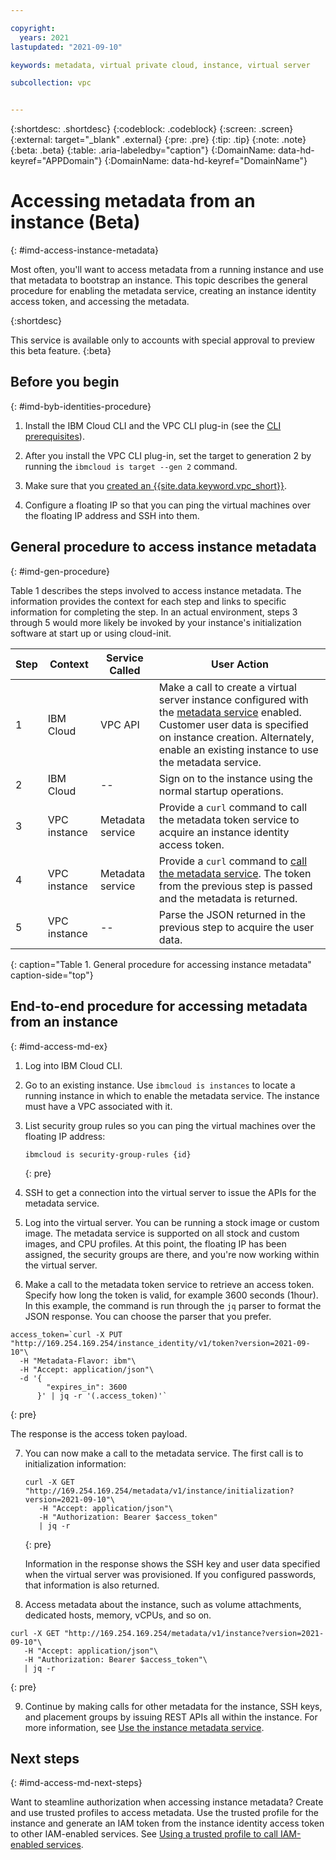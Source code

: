 ```yaml
---

copyright:
  years: 2021
lastupdated: "2021-09-10"

keywords: metadata, virtual private cloud, instance, virtual server

subcollection: vpc


---
```


{:shortdesc: .shortdesc}
{:codeblock: .codeblock}
{:screen: .screen}
{:external: target="_blank" .external}
{:pre: .pre}
{:tip: .tip}
{:note: .note}
{:beta: .beta}
{:table: .aria-labeledby="caption"}
{:DomainName: data-hd-keyref="APPDomain"}
{:DomainName: data-hd-keyref="DomainName"}


# Accessing metadata from an instance (Beta)
{: #imd-access-instance-metadata}

Most often, you'll want to access metadata from a running instance and use that metadata to bootstrap an instance. This topic describes the general procedure for enabling the metadata service, creating an instance identity access token, and accessing the metadata.

{:shortdesc}

This service is available only to accounts with special approval to preview this beta feature.
{:beta}

## Before you begin
{: #imd-byb-identities-procedure}

1. Install the IBM Cloud CLI and the VPC CLI plug-in (see the [CLI prerequisites](/docs/vpc?topic=vpc-set-up-environment#cli-prerequisites-setup)).

2. After you install the VPC CLI plug-in, set the target to generation 2 by running the `ibmcloud is target --gen 2` command.
   
3. Make sure that you [created an {{site.data.keyword.vpc_short}}](/docs/vpc?topic=vpc-creating-a-vpc-using-cli#create-a-vpc-cli).

4. Configure a floating IP so that you can ping the virtual machines over the floating IP address and SSH into them.

## General procedure to access instance metadata
{: #imd-gen-procedure}

Table 1 describes the steps involved to access instance metadata. The information provides the context for each step and links to specific information for completing the step. In an actual environment, steps 3 through 5 would more likely be invoked by your instance's initialization software at start up or using cloud-init.

| Step | Context | Service Called | User Action |
|------|---------|----------------|-------------|
| 1    | IBM Cloud | VPC API | Make a call to create a virtual server instance configured with the [metadata service](/docs/vpc?topic=vpc-imd-configure-service) enabled. Customer user data is specified on instance creation. Alternately, enable an existing instance to use the metadata service. |
| 2    | IBM Cloud | -- | Sign on to the instance using the normal startup operations. |
| 3    | VPC instance | Metadata service | Provide a `curl` command to call the metadata token service to acquire an instance identity access token. |
| 4    | VPC instance | Metadata service | Provide a `curl` command to [call the metadata service](/docs/vpc?topic=vpc-imd-get-metadata#imd-retrieve-instance-data). The token from the previous step is passed and the metadata is returned.| 
| 5    | VPC instance | -- | Parse the JSON returned in the previous step to acquire the user data. |
{: caption="Table 1. General procedure for accessing instance metadata" caption-side="top"}

## End-to-end procedure for accessing metadata from an instance
{: #imd-access-md-ex}

1. Log into IBM Cloud CLI.

2. Go to an existing instance. Use `ibmcloud is instances` to locate a running instance in which to enable the metadata service. The instance must have a VPC associated with it.

3. List security group rules so you can ping the virtual machines over the floating IP address:

   ```
   ibmcloud is security-group-rules {id}
   ```
   {: pre}

4.	SSH to get a connection into the virtual server to issue the APIs for the metadata service.

5.	Log into the virtual server. You can be running a stock image or custom image. The metadata service is supported on all stock and custom images, and CPU profiles. At this point, the floating IP has been assigned, the security groups are there, and you're now working within the virtual server.

6.	Make a call to the metadata token service to retrieve an access token.  Specify how long the token is valid, for example 3600 seconds (1hour). In this example, the command is run through the `jq` parser to format the JSON response. You can choose the parser that you prefer.

   ```
   access_token=`curl -X PUT "http://169.254.169.254/instance_identity/v1/token?version=2021-09-10"\
     -H "Metadata-Flavor: ibm"\
     -H "Accept: application/json"\
     -d '{ 
           "expires_in": 3600 
         }' | jq -r '(.access_token)'`
   ```
   {: pre}

   The response is the access token payload. 

7. You can now make a call to the metadata service. The first call is to initialization information:

   ```
   curl -X GET "http://169.254.169.254/metadata/v1/instance/initialization?version=2021-09-10"\
      -H "Accept: application/json"\
      -H "Authorization: Bearer $access_token"
      | jq -r
   ```
   {: pre}

   Information in the response shows the SSH key and user data specified when the virtual server was provisioned. If you configured passwords, that information is also returned.

8.	Access metadata about the instance, such as volume attachments, dedicated hosts, memory, vCPUs, and so on.

   ```
   curl -X GET "http://169.254.169.254/metadata/v1/instance?version=2021-09-10"\
      -H "Accept: application/json"\
      -H "Authorization: Bearer $access_token"\
      | jq -r
   ```
   {: pre}

9. Continue by making calls for other metadata for the instance, SSH keys, and placement groups by issuing REST APIs all within the instance. For more information, see [Use the instance metadata service](/docs/vpc?topic=vpc-imd-get-metadata).

## Next steps
{: #imd-access-md-next-steps}

Want to steamline authorization when accessing instance metadata? Create and use trusted profiles to access metadata. Use the trusted profile for the instance and generate an IAM token from the instance identity access token to other IAM-enabled services. See [Using a trusted profile to call IAM-enabled services](/docs/vpc?topic=vpc-imd-trusted-profile-metadata).
